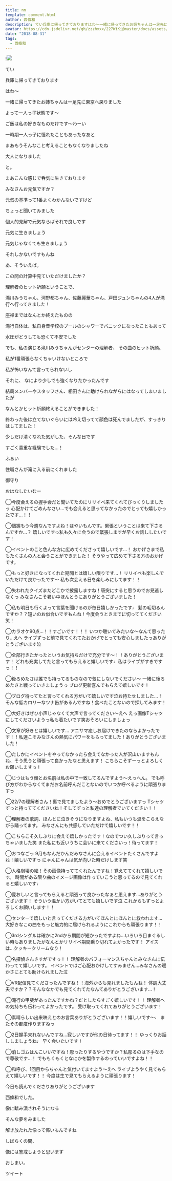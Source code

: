 ```yaml
---
title: nn
template: comment.html
author: 西條和
description: てい兵庫に帰ってきておりますはわ〜一緒に帰ってきたお姉ちゃんは一足先に東京へ戻りました...
avatar: https://cdn.jsdelivr.net/gh/zzzhxxx/227WiKi@master/docs/assets/photo/avatar/nagomi.jpg
date: "2018-08-31"
tags:
  - 西條和
---
```


!![](https://cdn.jsdelivr.net/gh/227WiKi/227WiKi-image@master/blog-image/nagomi-2018-08-31_1.jpg)













てい












兵庫に帰ってきております













はわ〜













一緒に帰ってきたお姉ちゃんは一足先に東京へ戻りました
















よって一人っ子状態です〜










ご飯は私の好きなものだけです〜わーい














一時期一人っ子に憧れたこともあったなあと











まあもうそんなこと考えることもなくなりましたね
















大人になりました











と。












まあこんな感じで呑気に生きております













みなさんお元気ですか？













元気の基準って1番よくわかんないですけど









ちょっと聞いてみました















個人的見解で元気ならばそれで良しです











元気に生きましょう






元気じゃなくても生きましょう












それしかないですもんね












あ、そういえば。






この間の計算中見ていただけましたか？











理解者のヒット祈願ということで、












滝川みうちゃん、河野都ちゃん、佐藤麗華ちゃん、戸田ジュンちゃんの4人が滝行へ行ってきました！










座禅まではなんとか終えたものの










滝行自体は、私自身昔学校のプールのシャワーでパニックになったこともあって







水圧がどうしても恐くて不安でした











でも、私の演じる滝川みうちゃんがセンターの理解者、
その曲のヒット祈願。














私が1番頑張らなくちゃいけないところで











私が怖いなんて言ってられないし












それに、
なにより少しでも強くなりたかったんです














結局メンバーやスタッフさん、相田さんに助けられながらにはなってしまいましたが











なんとかヒット祈願終えることができました！










終わった後は立てないぐらいには冷え切ってて顔色は死んでましたが、すっきりはしてました！












少しだけ清くなれた気がした、そんな日です











すごく貴重な経験でした…！










ふぁい











住職さんが滝に入る前にくれました













御守り


















おはなしたいむー




◯今度会えるの握手会だと聞いてたのにリリイベ来てくれてびっくりしましたっ
心配かけてごめんなさい…でも会えると思ってなかったのでとっても嬉しかったです…！！





◯個握もう今週なんですよね！はやいもんです。緊張ということは来て下さるんですか…？
嬉しいですっ私も久々に会うので緊張しますが早くお話ししたいです！






◯イベントのこと色んな方に広めてくださって嬉しいです…！
おかげさまで私もたくさんの人と会うことができました！
そうやって広めて下さる方のおかげです。






◯もっと好きになってくれた期間とは嬉しい限りです…！
リリイベも楽しんでいただけて良かったです〜
私も次会える日を楽しみにしてます！！





◯失われたクイズまたどこかで披露しますね！唐突にすると思うのでお見逃しなくっ
みなさんこそ暑い中ほんとうにありがとうございました！





◯私も明日も行くよって言葉を聞けるのが毎日嬉しかったです♩
髪の毛切るんですか？？短いのお似合いですもんね！今度会うときまでに切っててください笑！






◯カラオケ90点…！！すごいです！！！
いつか聴いてみたいな〜なんて思ったり…えへ
ライブずっと前で見てくれてたおかげでとっても安心しましたっありがとうございます泣





◯全部行きたかったというお気持ちだけで充分です〜！！ありがとうございます！
どれも充実してたと言ってもらえると嬉しいです♩私はライブがすきですっ！！






◯後ろめたさは誰でも持ってるものなので気にしないでください〜
一緒に後ろめたさと戦っていきましょうっ
ブログ更新喜んでもらえて嬉しいです！





◯ブログ待ってたと言ってくれる方がいて嬉しいです泣お待たせしました…！
そんな低カロリーなツナ缶があるんですね！食べたことないので探してみます！






◯大好きはぜひ小声じゃなくて大声で言ってください〜えへ
えっ画像Tシャツにしてくださいようっ私も着たいです笑おそろいにしましょっ





◯文章が好きとは嬉しいです…
アニサマ癒しお届けできたのならよかったです！！私達こそみなさんの熱気にパワーをもらってました！ありがとうございました！





◯たしかにイベントをやってなかったら会えてなかった人が沢山いますもんね、そう思うと頑張って良かったなと思えます！
こちらこそずーっとよろしくお願いしますっ！






◯じつはもう顔とお名前は私の中で一致してるんですよう〜えっへん。
でも呼び方がわからなくてまだお名前呼んだことないのでいつか呼べるように頑張りますっ






◯22/7の理解者さん！裏で見てましたよう〜おめでとうございますっ
Tシャツずっと持っててくださいね！そしてずっと私達の理解者でいてください！！






◯理解者の歌詞、ほんとに泣きそうになりますよね、私もいつも涙をこらえながら踊ってます。
みなさんにも共感していただけて嬉しいです！！





◯こちらこそ久しぶりに会えて嬉しかったです！なのでつい久しぶりって言っちゃいました笑
また私にも近いうちに会いに来てくださいっ！待ってます！






◯おつなごっ
9月もなんだかんだみなさんに会えるイベントたくさんですよね！嬉しいですっ
にゃんにゃんは気が向いた時だけします笑





◯人格崩壊の絵！その画像持っててくれたんですね！覚えててくれて嬉しいです。
時間がある限り曲のイメージ画像は作っていこうと思ってるので見てくれると嬉しいです♩






◯愛おしいと言ってもらえると頑張って良かったなぁと思えます…ありがとうございます！
そういう温かい方がいてとても嬉しいです泣
これからもずっとよろしくお願いします！！






◯センターで嬉しいと言ってくださる方がいてほんとにほんとに救われます…
大好きなこの曲をもっと魅力的に届けられるようにこれからも頑張ります！！






◯3rdシングルは確かに2ndから期間が短かったですよね…いろいろ目まぐるしい時もありましたがなんとかリリイベ期間乗り切れてよかったです！
アイスは…クッキークリームなり！






◯名探偵さんさすがですっ！！
理解者のパフォーマンスちゃんとみなさんに伝わってて嬉しいです。
イベントではご心配おかけしてすみません…みなさんの暖かさにとても助けられました泣






◯VR配信見てくださったんですね！！海外からも見れましたもんね！
体調大丈夫ですか？？そんななかでも見てくれてたなんてありがとうございます…！





◯滝行の甲斐があったんですかね？だとしたらすごく嬉しいです！！
理解者への気持ちも伝わってよかったです。
受け取ってくれてありがとうございます！





◯素晴らしい出来映えとのお言葉ありがとうございます！！嬉しいです〜♩
またその都度作りますねっ






◯2日握手来れないんですね…寂しいですが他の日待ってます！！
ゆっくりお話ししましょうね♩
早く会いたいです！





◯消しゴムはんこいいですね！彫ったりするやつですか？私彫るのは下手なので尊敬です…！
でももくもくとなにかを製作するのっていいですよね！！





◯和呼び、1回目からちゃんと気付いてますよう〜えへ
ライブようやく見てもらえて嬉しいです！！
今度は生で見てもらえるように頑張ります！












今日も読んでくださりありがとうございます












西條和でした。














像に踏み潰されそうになる











そんな夢をみました












解き放たれた像って怖いもんですね

















しばらくの間、




像には警戒しようと思います






おしまい。


ツイート



